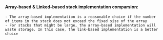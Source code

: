 #### Array-based & Linked-based stack implementation comparsion:
	- The array-based implementation is a reasonable choice if the number of items in the stack does not exceed the fixed size of the array
	- For stacks that might be large, the array-based implementation will waste storage. In this case, the link-based implementation is a better choice

